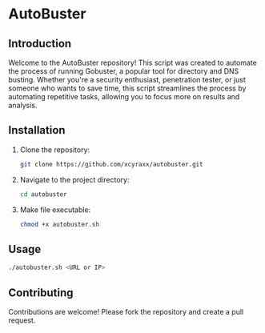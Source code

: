 
# AutoBuster

## Introduction
Welcome to the AutoBuster repository! This script was created to automate the process of running Gobuster, a popular tool for directory and DNS busting. Whether you're a security enthusiast, penetration tester, or just someone who wants to save time, this script streamlines the process by automating repetitive tasks, allowing you to focus more on results and analysis.

## Installation
1. Clone the repository:
   ```bash
   git clone https://github.com/xcyraxx/autobuster.git
   ```
2. Navigate to the project directory:
   ```bash
   cd autobuster
   ```
3. Make file executable:
   ```bash
   chmod +x autobuster.sh
   ```

## Usage
```bash
./autobuster.sh <URL or IP>
```

## Contributing
Contributions are welcome! Please fork the repository and create a pull request.
